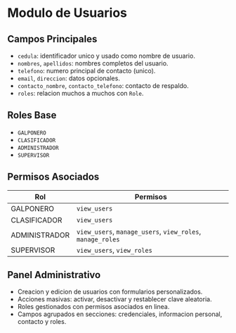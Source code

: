 # Modulo de Usuarios

## Campos Principales
- `cedula`: identificador unico y usado como nombre de usuario.
- `nombres`, `apellidos`: nombres completos del usuario.
- `telefono`: numero principal de contacto (unico).
- `email`, `direccion`: datos opcionales.
- `contacto_nombre`, `contacto_telefono`: contacto de respaldo.
- `roles`: relacion muchos a muchos con `Role`.

## Roles Base
- `GALPONERO`
- `CLASIFICADOR`
- `ADMINISTRADOR`
- `SUPERVISOR`

## Permisos Asociados
| Rol | Permisos |
| --- | --- |
| GALPONERO | `view_users` |
| CLASIFICADOR | `view_users` |
| ADMINISTRADOR | `view_users`, `manage_users`, `view_roles`, `manage_roles` |
| SUPERVISOR | `view_users`, `view_roles` |

## Panel Administrativo
- Creacion y edicion de usuarios con formularios personalizados.
- Acciones masivas: activar, desactivar y restablecer clave aleatoria.
- Roles gestionados con permisos asociados en linea.
- Campos agrupados en secciones: credenciales, informacion personal, contacto y roles.

